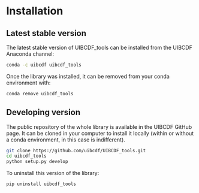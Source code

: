 # Installation

## Latest stable version

The latest stable version of UIBCDF_tools can be installed from the UIBCDF Anaconda channel:

```bash
conda -c uibcdf uibcdf_tools
```

Once the library was installed, it can be removed from your conda environment with:

```bash
conda remove uibcdf_tools
```

## Developing version

The public repository of the whole library is available in the UIBCDF GitHub page. It can be cloned
in your computer to install it locally (within or without a conda environment, in this case is
indifferent).

```bash
git clone https://github.com/uibcdf/UIBCDF_tools.git
cd uibcdf_tools
python setup.py develop
```

To uninstall this version of the library:

```bash
pip uninstall uibcdf_tools
```


